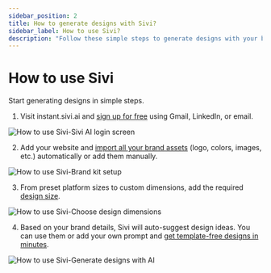 ```yaml
---
sidebar_position: 2
title: How to generate designs with Sivi?
sidebar_label: How to use Sivi?
description: "Follow these simple steps to generate designs with your brand assets in Sivi."
---
```




# How to use Sivi

Start generating designs in simple steps.

1. Visit instant.sivi.ai and [sign up for free](https://instant.sivi.ai/) using Gmail, LinkedIn, or email.

<img src="/img/get-started/how-to-use-sivi/1_how-to-use-sivi_sivi-ai-login-screen.png" alt="How to use Sivi-Sivi AI login screen" />

2. Add your website and [import all your brand assets](../brand-kit/brand-setup) (logo, colors, images, etc.) automatically or add them manually.

<img src="/img/get-started/how-to-use-sivi/2_how-to-use-sivi_brand-kit-setup.png" alt="How to use Sivi-Brand kit setup" />

3. From preset platform sizes to custom dimensions, add the required [design size](../generate-your-first-design/choose-dimensions).
<img src="/img/get-started/how-to-use-sivi/3_how-to-use-sivi_choose-design-dimensions.png" alt="How to use Sivi-Choose design dimensions" />

4. Based on your brand details, Sivi will auto-suggest design ideas. You can use them or add your own prompt and [get template-free designs in minutes](../generate-your-first-design/prompt-to-design). 
<img src="/img/get-started/how-to-use-sivi/4_how-to-use-sivi_generate-designs-with-ai.png" alt="How to use Sivi-Generate designs with AI" />
